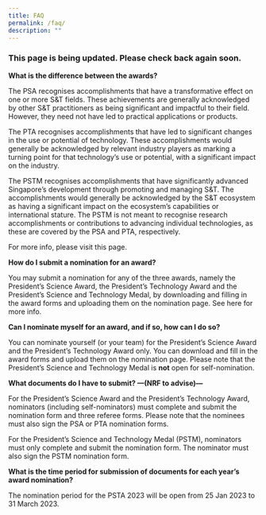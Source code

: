 ```yaml
---
title: FAQ
permalink: /faq/
description: ""
---
```

### This page is being updated. Please check back again soon.

**What is the difference between the awards?**

The PSA recognises accomplishments that have a transformative effect on one or more S&T fields. These achievements are generally acknowledged by other S&T practitioners as being significant and impactful to their field. However, they need not have led to practical applications or products.

The PTA recognises accomplishments that have led to significant changes in the use or potential of technology. These accomplishments would generally be acknowledged by relevant industry players as marking a turning point for that technology’s use or potential, with a significant impact on the industry.

The PSTM recognises accomplishments that have significantly advanced Singapore’s development through promoting and managing S&T. The accomplishments would generally be acknowledged by the S&T ecosystem as having a significant impact on the ecosystem’s capabilities or international stature. The PSTM is not meant to recognise research accomplishments or contributions to advancing individual technologies, as these are covered by the PSA and PTA, respectively.

For more info, please visit this page.

**How do I submit a nomination for an award?**

You may submit a nomination for any of the three awards, namely the President’s Science Award, the President’s Technology Award and the President’s Science and Technology Medal, by downloading and filling in the award forms and uploading them on the nomination page. See here for more info.

**Can I nominate myself for an award, and if so, how can I do so?**

You can nominate yourself (or your team) for the President’s Science Award and the President’s Technology Award only. You can download and fill in the award forms and upload them on the nomination page. 
Please note that the President’s Science and Technology Medal is **not** open for self-nomination.

**What documents do I have to submit? —(NRF to advise)—**

For the President’s Science Award and the President’s Technology Award, nominators (including self-nominators) must complete and submit the nomination form and three referee forms. Please note that the nominees must also sign the PSA or PTA nomination forms. 

For the President’s Science and Technology Medal (PSTM), nominators must only complete and submit the nomination form. The nominator must also sign the PSTM nomination form. 

**What is the time period for submission of documents for each year’s award nomination?**

The nomination period for the PSTA 2023 will be open from 25 Jan 2023 to 31 March 2023.
